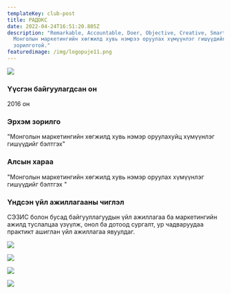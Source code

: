 ```yaml
---
templateKey: club-post
title: РАДОКС
date: 2022-04-24T16:51:20.805Z
description: "Remarkable, Accountable, Doer, Objective, Creative, Smart:
  Монголын маркетингийн хөгжилд хувь нэмрээ оруулах хүмүүнлэг гишүүдийг бэлтгэх
  зорилготой."
featuredimage: /img/logopuje11.png
---
```

![](/img/logopuje11.png)

### Үүсгэн байгуулагдсан он

2016 он

### Эрхэм зорилго

"Монголын маркетингийн хөгжилд хувь нэмэр оруулахуйц хүмүүнлэг гишүүдийг бэлтгэх"

### Алсын хараа

"Монголын маркетингийн хөгжилд хувь нэмэр оруулах хүмүүнлэг гишүүдийг бэлтгэх "

### Үндсэн үйл ажиллагааны чиглэл

СЭЗИС болон бусад байгууллагуудын үйл ажиллагаа ба маркетингийн ажилд туслалцаа үзүүлж, онол ба дотоод сургалт, ур чадваруудаа практикт ашиглан үйл ажиллагаа явуулдаг.

![](/img/radocs7.jpg)

![](/img/radocs-6.jpg)

![](/img/radocs1.jpg)

![](/img/radocs2.jpg)